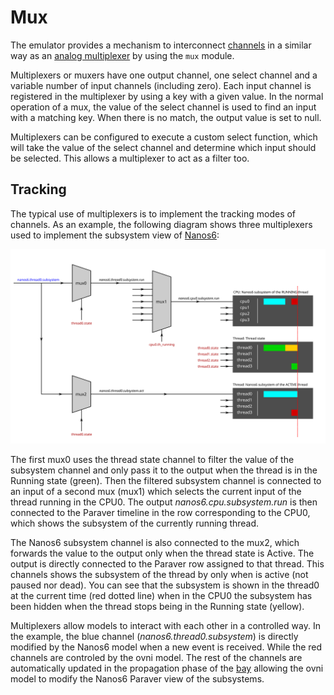 # Mux

The emulator provides a mechanism to interconnect [channels](../channels) in a
similar way as an [analog
multiplexer](https://en.wikipedia.org/wiki/Multiplexer) by using the `mux`
module.

Multiplexers or muxers have one output channel, one select channel and a
variable number of input channels (including zero). Each input channel is
registered in the multiplexer by using a key with a given value. In the normal
operation of a mux, the value of the select channel is used to find an input
with a matching key. When there is no match, the output value is set to null.

Multiplexers can be configured to execute a custom select function, which will
take the value of the select channel and determine which input should be
selected. This allows a multiplexer to act as a filter too.

## Tracking

The typical use of multiplexers is to implement the tracking modes of channels.
As an example, the following diagram shows three multiplexers used to implement
the subsystem view of [Nanos6](../nanos6):

![Patch bay](fig/mux.svg)

The first mux0 uses the thread state channel to filter the value of the
subsystem channel and only pass it to the output when the thread is in the
Running state (green). Then the filtered subsystem channel is connected to an
input of a second mux (mux1) which selects the current input of the thread
running in the CPU0. The output *nanos6.cpu.subsystem.run* is then connected to
the Paraver timeline in the row corresponding to the CPU0, which shows the
subsystem of the currently running thread.

The Nanos6 subsystem channel is also connected to the mux2, which forwards the
value to the output only when the thread state is Active. The output is directly
connected to the Paraver row assigned to that thread. This channels shows the
subsystem of the thread by only when is active (not paused nor dead). You can
see that the subsystem is shown in the thread0 at the current time (red dotted
line) when in the CPU0 the subsystem has been hidden when the thread stops being
in the Running state (yellow). 

Multiplexers allow models to interact with each other in a controlled way. In
the example, the blue channel (*nanos6.thread0.subsystem*) is directly modified by
the Nanos6 model when a new event is received. While the red channels are
controled by the ovni model.  The rest of the channels are automatically updated
in the propagation phase of the [bay](../patchbay) allowing the ovni model to
modify the Nanos6 Paraver view of the subsystems.
